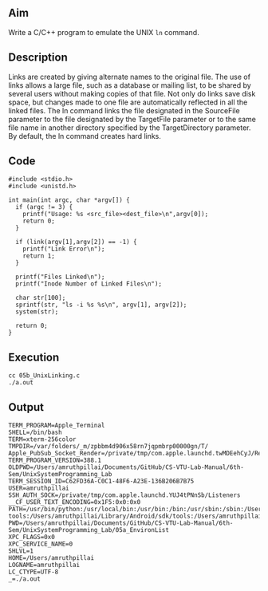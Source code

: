 ## Aim
Write a C/C++ program to emulate the UNIX `ln` command.   

## Description
Links are created by giving alternate names to the original file. The use of links allows a large file, such as a database or mailing list, to be shared by several users without making copies of that file. Not only do links save disk space, but changes made to one file are automatically reflected in all the linked files. The ln command links the file designated in the SourceFile parameter to the file designated by the TargetFile parameter or to the same file name in another directory specified by the TargetDirectory parameter. By default, the ln command creates hard links.

## Code
```
#include <stdio.h>
#include <unistd.h>

int main(int argc, char *argv[]) {
  if (argc != 3) {
    printf("Usage: %s <src_file><dest_file>\n",argv[0]);
    return 0;
  }

  if (link(argv[1],argv[2]) == -1) {
    printf("Link Error\n");
    return 1;
  }

  printf("Files Linked\n");
  printf("Inode Number of Linked Files\n");

  char str[100];
  sprintf(str, "ls -i %s %s\n", argv[1], argv[2]);
  system(str);

  return 0;
}
```

## Execution
```
cc 05b_UnixLinking.c
./a.out  
```

## Output
```
TERM_PROGRAM=Apple_Terminal
SHELL=/bin/bash
TERM=xterm-256color
TMPDIR=/var/folders/_m/zpbbm4d906x58rn7jqpmbrp00000gn/T/
Apple_PubSub_Socket_Render=/private/tmp/com.apple.launchd.twMDEehCyJ/Render
TERM_PROGRAM_VERSION=388.1
OLDPWD=/Users/amruthpillai/Documents/GitHub/CS-VTU-Lab-Manual/6th-Sem/UnixSystemProgramming_Lab
TERM_SESSION_ID=C62FD36A-C0C1-48F6-A23E-136B206B7B75
USER=amruthpillai
SSH_AUTH_SOCK=/private/tmp/com.apple.launchd.YUJ4tPNnSb/Listeners
__CF_USER_TEXT_ENCODING=0x1F5:0x0:0x0
PATH=/usr/bin/python:/usr/local/bin:/usr/bin:/bin:/usr/sbin:/sbin:/Users/amruthpillai/Library/Android/sdk/platform-tools:/Users/amruthpillai/Library/Android/sdk/tools:/Users/amruthpillai/anaconda/bin
PWD=/Users/amruthpillai/Documents/GitHub/CS-VTU-Lab-Manual/6th-Sem/UnixSystemProgramming_Lab/05a_EnvironList
XPC_FLAGS=0x0
XPC_SERVICE_NAME=0
SHLVL=1
HOME=/Users/amruthpillai
LOGNAME=amruthpillai
LC_CTYPE=UTF-8
_=./a.out
```
